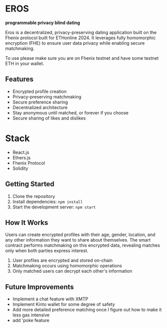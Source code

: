 # EROS 

**programmable privacy blind dating**

Eros is a decentralized, privacy-preserving dating application built on the Fhenix protocol built for ETHonline 2024. It leverages fully homomorphic encryption (FHE) to ensure user data privacy while enabling secure matchmaking.

To use please make sure you are on Fhenix testnet and have some testnet ETH in your wallet.

## Features

- Encrypted profile creation
- Privacy-preserving matchmaking
- Secure preference sharing
- Decentralized architecture
- Stay anonymous until matched, or forever if you choose
- Secure sharing of likes and dislikes 

# Stack

- React.js
- Ethers.js
- Fhenix Protocol
- Solidity

## Getting Started

1. Clone the repository
2. Install dependencies: `npm install`
3. Start the development server: `npm start`

## How It Works

Users can create encrypted profiles with their age, gender, location, and any other information they want to share about themselves. The smart contract performs matchmaking on this encrypted data, revealing matches only when both parties express interest.

1. User profiles are encrypted and stored on-chain
2. Matchmaking occurs using homomorphic operations
3. Only matched users can decrypt each other's information

## Future Improvements

- Implement a chat feature with XMTP
- Implement Kinto wallet for some degree of safety
- Add more detailed preference matching once I figure out how to make it less gas intensive
- add 'poke feature